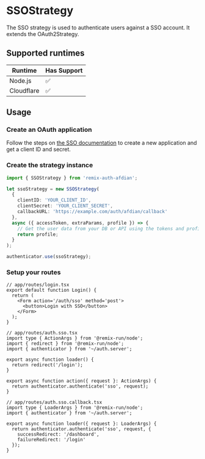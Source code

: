 # SSOStrategy

The SSO strategy is used to authenticate users against a SSO account. It extends the OAuth2Strategy.

## Supported runtimes

| Runtime    | Has Support |
| ---------- | ----------- |
| Node.js    | ✅          |
| Cloudflare | ✅          |

## Usage

### Create an OAuth application

Follow the steps on [the SSO documentation](https://github.com/willin/sso) to create a new application and get a client ID and secret.

### Create the strategy instance

```ts
import { SSOStrategy } from 'remix-auth-afdian';

let ssoStrategy = new SSOStrategy(
  {
    clientID: 'YOUR_CLIENT_ID',
    clientSecret: 'YOUR_CLIENT_SECRET',
    callbackURL: 'https://example.com/auth/afdian/callback'
  },
  async ({ accessToken, extraParams, profile }) => {
    // Get the user data from your DB or API using the tokens and profile
    return profile;
  }
);

authenticator.use(ssoStrategy);
```

### Setup your routes

```tsx
// app/routes/login.tsx
export default function Login() {
  return (
    <Form action='/auth/sso' method='post'>
      <button>Login with SSO</button>
    </Form>
  );
}
```

```tsx
// app/routes/auth.sso.tsx
import type { ActionArgs } from '@remix-run/node';
import { redirect } from '@remix-run/node';
import { authenticator } from '~/auth.server';

export async function loader() {
  return redirect('/login');
}

export async function action({ request }: ActionArgs) {
  return authenticator.authenticate('sso', request);
}
```

```tsx
// app/routes/auth.sso.callback.tsx
import type { LoaderArgs } from '@remix-run/node';
import { authenticator } from '~/auth.server';

export async function loader({ request }: LoaderArgs) {
  return authenticator.authenticate('sso', request, {
    successRedirect: '/dashboard',
    failureRedirect: '/login'
  });
}
```
